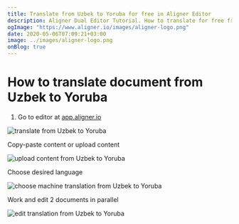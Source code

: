 ```yaml
---
title: Translate from Uzbek to Yoruba for free in Aligner Editor
description: Aligner Dual Editor Tutorial. How to translate for free from Uzbek to Yoruba. Aligner is multilingual document management platform. 
ogImage: "https://www.aligner.io/images/aligner-logo.png"
date: 2020-05-06T07:09:21+03:00
image: ../images/aligner-logo.png
onBlog: true
---
```


# How to translate document from Uzbek to Yoruba

1. Go to editor at [app.aligner.io](https://app.aligner.io "Aligner App web page")

![translate from Uzbek to Yoruba](../aligner-blank-editor.png "translate from Uzbek to Yoruba")

Copy-paste content or upload content

![upload content from Uzbek to Yoruba](../aligner-uploaded-document.png "upload content from Uzbek to Yoruba")

Choose desired language

![choose machine translation from Uzbek to Yoruba](../aligner-language-dropdown.png "choose machine translation from Uzbek to Yoruba")

Work and edit 2 documents in parallel

![edit translation from Uzbek to Yoruba](../aligner-double-sitded-editor.png "edit translation from Uzbek to Yoruba")

